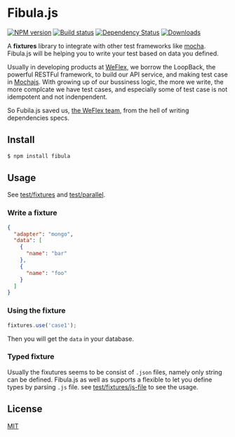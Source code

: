 # Fibula.js

[![NPM version][npm-image]][npm-url]
[![Build status][travis-image]][travis-url]
[![Dependency Status][david-image]][david-url]
[![Downloads][downloads-image]][downloads-url]

A **fixtures** library to integrate with other test frameworks like [mocha](https://mochajs.org). Fibula.js will be helping
you to write your test based on data you defined.

Usually in developing products at [WeFlex](https://github.com/weflex), we borrow the LoopBack, the powerful RESTFul
framework, to build our API service, and making test case in [Mochajs](https://mochajs.org). With growing up of our
bussiness logic, the more we write, the more complcate we have test cases, and especially some of test case is not 
idempotent and not indenpendent.

So Fubila.js saved us, [the WeFlex team](https://github.com/weflex), from the hell of writing dependencies specs.

## Install

```sh
$ npm install fibula
```

## Usage

See [test/fixtures](test/fixtures) and [test/parallel](test/parallel).

### Write a fixture

```json
{
  "adapter": "mongo",
  "data": [
    {
      "name": "bar"
    },
    {
      "name": "foo"
    }
  ]
}
```

### Using the fixture

```js
fixtures.use('case1');
```

Then you will get the `data` in your database.

### Typed fixture

Usually the fixutures seems to be consist of `.json` files, namely only string can be defined. Fibula.js as well
as supports a flexible to let you define types by parsing `.js` file. see [test/fixtures/js-file](test/fixtures/js-file)
to see the usage.

## License

[MIT](./LICENSE)

[npm-image]: https://img.shields.io/npm/v/fibula.svg?style=flat-square
[npm-url]: https://npmjs.org/package/fibula
[travis-image]: https://img.shields.io/travis/weflex/fibula.js.svg?style=flat-square
[travis-url]: https://travis-ci.org/weflex/fibula.js
[david-image]: http://img.shields.io/david/weflex/fibula.js.svg?style=flat-square
[david-url]: https://david-dm.org/weflex/fibula.js
[downloads-image]: http://img.shields.io/npm/dm/fibula.js.svg?style=flat-square
[downloads-url]: https://npmjs.org/package/fibula.js

